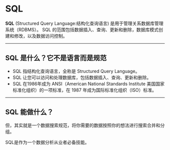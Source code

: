 # SQL

**SQL** (Structured Query Language:结构化查询语言) 是用于管理关系数据库管理系统（RDBMS）。 SQL 的范围包括数据插入、查询、更新和删除，数据库模式创建和修改，以及数据访问控制。

------

## SQL 是什么？它不是语言而是规范

- SQL 指结构化查询语言，全称是 Structured Query Language。
- SQL 让您可以访问和处理数据库，包括数据插入、查询、更新和删除。
- SQL 在1986年成为 ANSI（American National Standards Institute 美国国家标准化组织）的一项标准，在 1987 年成为国际标准化组织（ISO）标准。

------

## SQL 能做什么？

但，其实就是一个数据搜索规范，将你需要的数据按照你的想法进行搜索合并和分组。

SQL是作为一个数据分析从业者必备技能。
